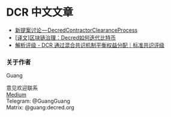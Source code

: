 # DCR 中文文章

* [新提案讨论 — DecredContractorClearanceProcess](https://github.com/Guang168/DCR_CN_articles/blob/master/%E6%96%B0%E6%8F%90%E6%A1%88%E8%AE%A8%E8%AE%BA%E2%80%8A%E2%80%94%E2%80%8ADecredContractorClearanceProcess.md)
* [ [译文]区块链治理：Decred如何迭代比特币](https://github.com/Guang168/DCR_CN_articles/blob/master/Blockchain-governance:-how-Decred-iterates-upon-Bitcoin.md)
* [解析评级 - DCR 通过混合共识机制平衡权益分配｜标准共识评级](https://github.com/Guang168/DCR_CN_articles/blob/master/%E8%A7%A3%E6%9E%90%E8%AF%84%E7%BA%A7-DCR%E9%80%9A%E8%BF%87%E6%B7%B7%E5%90%88%E5%85%B1%E8%AF%86%E6%9C%BA%E5%88%B6%E5%B9%B3%E8%A1%A1%E6%9D%83%E7%9B%8A%E5%88%86%E9%85%8D.md)






### 关于作者 
Guang

意见欢迎联系<br/>
[Medium](https://medium.com/@guang.dcr)<br/>
Telegram: @GuangGuang<br/>
Matrix: @guang:decred.org
